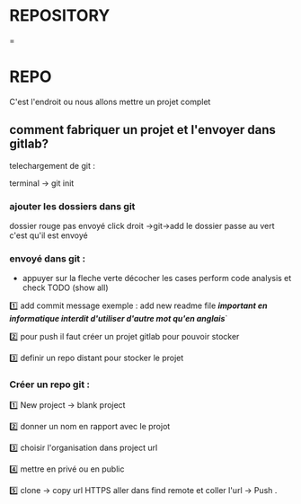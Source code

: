 # REPOSITORY

=

# REPO

C'est l'endroit ou nous allons mettre un projet complet 

## comment fabriquer un projet et l'envoyer dans gitlab?
telechargement de git :

terminal -> git init 

### ajouter les dossiers dans git 
dossier rouge pas envoyé click droit ->git->add 
le dossier passe au vert c'est qu'il est envoyé 

### envoyé dans git :
 + appuyer sur la fleche verte
décocher les cases perform code analysis et check TODO (show all)

:one: add commit message exemple : add new readme file <strong><em>important en informatique interdit d'utiliser d'autre mot qu'en anglais</em></strong>`

:two: pour push il faut créer un projet gitlab pour pouvoir stocker

:three: definir un repo distant pour stocker le projet

### Créer un repo git :

:one: New project -> blank project  

:two: donner un nom en rapport avec le projot 

:three: choisir l'organisation dans project url

:four: mettre en privé ou en public 

:five: clone -> copy url HTTPS aller dans find remote et coller l'url -> Push
.